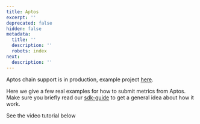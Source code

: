 ```yaml
---
title: Aptos
excerpt: ''
deprecated: false
hidden: false
metadata:
  title: ''
  description: ''
  robots: index
next:
  description: ''
---
```

Aptos chain support is in production, example project [here](https://github.com/sentioxyz/sentio-processors/tree/main/projects/pancake-swap).

Here we give a few real examples for how to submit metrics from Aptos. Make sure you briefly read our [sdk-guide](sdk-guide) to get a general idea about how it work.

See the video tutorial below

<Embed url="https://www.youtube.com/embed/l4RsxPrGyqE" typeOfEmbed="youtube" href="https://www.youtube.com/embed/l4RsxPrGyqE" html="%3Ciframe%20src%3D%22https%3A%2F%2Fwww.youtube.com%2Fembed%2Fl4RsxPrGyqE%22%20width%3D%22640%22%20height%3D%22480%22%20frameborder%3D%220%22%3E%3C%2Fiframe%3E" />